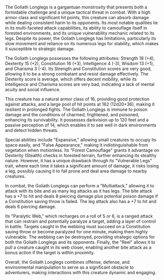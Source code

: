 The Goliath Longlegs is a gargantuan monstrosity that presents both a formidable challenge and a unique tactical threat in combat. With a high armor class and significant hit points, this creature can absorb damage while dealing consistent harm to its opponents. Its most notable qualities lie in its multi-faceted attack capabilities, its ability to camouflage itself in forested environments, and its unique vulnerability mechanic related to its legs. Despite its power, the Goliath Longlegs has limitations, particularly its slow movement and reliance on its numerous legs for stability, which makes it susceptible to strategic damage.

The Goliath Longlegs possesses the following attributes: Strength 18 (+4), Dexterity 15 (+2), Constitution 16 (+3), Intelligence 4 (-3), Wisdom 13 (+1), and Charisma 3 (-4). Its Strength and Constitution scores are very good, allowing it to be a strong combatant and resist damage effectively. The Dexterity score is average, which offers decent mobility, while its Intelligence and Charisma scores are very bad, indicating a lack of mental acuity and social influence.

This creature has a natural armor class of 16, providing good protection against attacks, and a large pool of hit points at 162 (12d20+36), making it resilient in prolonged fights. The Goliath Longlegs is immune to poison damage and the conditions of charmed, frightened, and poisoned, enhancing its survivability. It possesses darkvision up to 120 feet and a passive perception of 14, which enables it to see well in dark environments and detect hidden threats.

Special abilities include "Expansive," allowing small creatures to occupy its space easily, and "False Appearance," making it indistinguishable from vegetation when motionless. Its "Forest Camouflage" grants it advantage on Dexterity (Stealth) checks in forested terrain, further enhancing its stealthy nature. However, it has a unique drawback through its "Vulnerable Legs" trait, where each time it takes a significant amount of damage, it risks losing a leg, possibly causing it to fall prone and deal area damage to nearby creatures.

In combat, the Goliath Longlegs can perform a "Multiattack," allowing it to attack with its bite and as many leg attacks as it has legs. The bite attack has a +7 to hit and deals 8 piercing damage plus potential poison damage if a Constitution saving throw is failed. The leg attack also has a +7 to hit and deals 6 piercing damage. 

Its "Paralytic Web," which recharges on a roll of 5 or 6, is a ranged attack that can restrain and potentially paralyze a target, adding a layer of control in battle. Targets caught in the webbing must succeed on a Constitution saving throw or become paralyzed for one minute, making them highly vulnerable. The webbing can be destroyed, providing strategic options for both the Goliath Longlegs and its opponents. Finally, the "Reel" allows it to pull a creature caught in its web closer, enabling another bite attack as a bonus action if the target is within proximity. 

Overall, the Goliath Longlegs combines offense, defense, and environmental manipulation to serve as a significant obstacle to adventurers, making interactions with this creature dynamic and engaging.